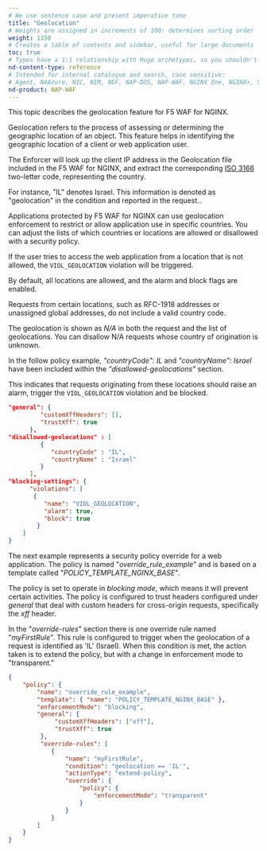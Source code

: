 ```yaml
---
# We use sentence case and present imperative tone
title: "Geolocation"
# Weights are assigned in increments of 100: determines sorting order
weight: 1150
# Creates a table of contents and sidebar, useful for large documents
toc: true
# Types have a 1:1 relationship with Hugo archetypes, so you shouldn't need to change this
nd-content-type: reference
# Intended for internal catalogue and search, case sensitive:
# Agent, N4Azure, NIC, NIM, NGF, NAP-DOS, NAP-WAF, NGINX One, NGINX+, Solutions, Unit
nd-product: NAP-WAF
---
```


This topic describes the geolocation feature for F5 WAF for NGINX.

Geolocation refers to the process of assessing or determining the geographic location of an object. This feature helps in identifying the geographic location of a client or web application user.

The Enforcer will look up the client IP address in the Geolocation file included in the F5 WAF for NGINX, and extract the corresponding [ISO 3166](https://www.iso.org/obp/ui/#search) two-letter code, representing the country. 

For instance, "IL" denotes Israel. This information is denoted as "geolocation" in the condition and reported in the request..

Applications protected by F5 WAF for NGINX can use geolocation enforcement to restrict or allow application use in specific countries.  You can adjust the lists of which countries or locations are allowed or disallowed with a security policy. 

If the user tries to access the web application from a location that is not allowed, the `VIOL_GEOLOCATION` violation will be triggered.

By default, all locations are allowed, and the alarm and block flags are enabled.

Requests from certain locations, such as RFC-1918 addresses or unassigned global addresses, do not include a valid country code. 

The geolocation is shown as _N/A_ in both the request and the list of geolocations. You can disallow N/A requests whose country of origination is unknown.

In the follow policy example, _"countryCode": IL_ and _"countryName": Israel_ have been included within the _"disallowed-geolocations"_ section.

This indicates that requests originating from these locations should raise an alarm, trigger the `VIOL_GEOLOCATION` violation and be blocked.


```json
"general": {
         "customXffHeaders": [],
         "trustXff": true
      },
"disallowed-geolocations" : [
         {
            "countryCode" : "IL",
            "countryName" : "Israel"
         }
      ],
"blocking-settings": {
      "violations": [
       {
          "name": "VIOL_GEOLOCATION",
          "alarm": true,
          "block": true
        }
    ]
}

```

The next example represents a security policy override for a web application. The policy is named "_override_rule_example_" and is based on a template called "_POLICY_TEMPLATE_NGINX_BASE_". 

The policy is set to operate in _blocking mode_, which means it will prevent certain activities. The policy is configured to trust headers configured under _general_ that deal with custom headers for cross-origin requests, specifically the _xff_ header. 

In the "_override-rules_" section there is one override rule named "_myFirstRule_". This rule is configured to trigger when the geolocation of a request is identified as 'IL' (Israel). When this condition is met, the action taken is to extend the policy, but with a change in enforcement mode to "transparent."

```json
{
    "policy": {
        "name": "override_rule_example",
        "template": { "name": "POLICY_TEMPLATE_NGINX_BASE" },
        "enforcementMode": "blocking",
        "general": {
             "customXffHeaders": ["xff"],
             "trustXff": true
         },
         "override-rules": [
            {
                "name": "myFirstRule",
                "condition": "geolocation == 'IL'",
                "actionType": "extend-policy",
                "override": {
                    "policy": {
                        "enforcementMode": "transparent"
                    }
                }
            }
        ]
    }
}
```